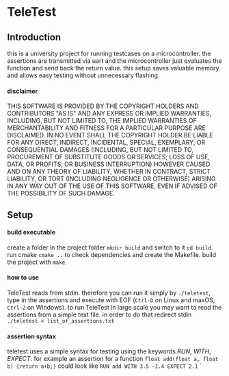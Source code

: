 # TeleTest

## Introduction
this is a university project for running testcases on a microcontroller. the assertions are transmitted via uart and the microcontroller just evaluates the function and send back the return value. this setup saves valuable memory and allows easy testing without unnecessary flashing.

#### disclaimer
THIS SOFTWARE IS PROVIDED BY THE COPYRIGHT HOLDERS AND CONTRIBUTORS "AS IS" AND
ANY EXPRESS OR IMPLIED WARRANTIES, INCLUDING, BUT NOT LIMITED TO, THE IMPLIED
WARRANTIES OF MERCHANTABILITY AND FITNESS FOR A PARTICULAR PURPOSE ARE
DISCLAIMED. IN NO EVENT SHALL THE COPYRIGHT HOLDER BE LIABLE FOR ANY
DIRECT, INDIRECT, INCIDENTAL, SPECIAL, EXEMPLARY, OR CONSEQUENTIAL DAMAGES
(INCLUDING, BUT NOT LIMITED TO, PROCUREMENT OF SUBSTITUTE GOODS OR SERVICES;
LOSS OF USE, DATA, OR PROFITS; OR BUSINESS INTERRUPTION) HOWEVER CAUSED AND
ON ANY THEORY OF LIABILITY, WHETHER IN CONTRACT, STRICT LIABILITY, OR TORT
(INCLUDING NEGLIGENCE OR OTHERWISE) ARISING IN ANY WAY OUT OF THE USE OF THIS
SOFTWARE, EVEN IF ADVISED OF THE POSSIBILITY OF SUCH DAMAGE.

## Setup

#### build executable
create a folder in the project folder `mkdir build` and switch to it `cd build`. run cmake `cmake ..` to check dependencies and create the Makefile. build the project with `make`.

#### how to use
TeleTest reads from stdin. therefore you can run it simply by `./teletest`, type in the assertions and execute with EOF (`Ctrl-D` on Linux and maxOS, `Ctrl-Z` on Windows). to run TeleTest in large scale you may want to read the assertions from a simple text file. in order to do that redirect stdin `./teletest < list_of_assertions.txt`

#### assertion syntax
teletest uses a simple syntax for testing using the keywords *RUN*, *WITH*, *EXPECT*. for example an assertion for a function `float add(float a, float b) {return a+b;}` could look like `RUN add WITH 3.5 -1.4 EXPECT 2.1`
`
